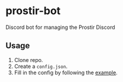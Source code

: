 # prostir-bot

Discord bot for managing the Prostir Discord

## Usage

1. Clone repo.
2. Create a `config.json`.
3. Fill in the config by following the [example](./config.example.json).
